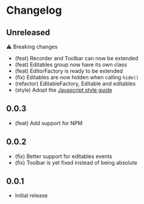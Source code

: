 # Changelog

## Unreleased

⚠️ Breaking changes

- (feat) Recorder and Toolbar can now be extended
- (feat) Editables group now have its own class
- (feat) EditorFactory is ready to be extended
- (fix) Editables are now hidden when calling `hide()`
- (refactor) EditableFactory, Editable and editables
- (style) Adopt the [Javascript style guide](https://github.com/airbnb/javascript) 

## 0.0.3

- (feat) Add support for NPM

## 0.0.2

- (fix) Better support for editables events
- (fix) Toolbar is yet fixed instead of being absolute

## 0.0.1

- Initial release
